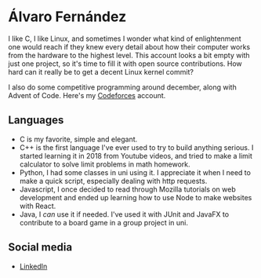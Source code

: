 # Álvaro Fernández

I like C, I like Linux, and sometimes I wonder what kind of enlightenment one would reach if they knew every detail about how their computer works from the hardware to the highest level. This account looks a bit empty with just one project, so it's time to fill it with open source contributions. How hard can it really be to get a decent Linux kernel commit?

I also do some competitive programming around december, along with Advent of Code. Here's my [Codeforces](https://codeforces.com/profile/alvferfue) account.

## Languages

- C is my favorite, simple and elegant.
- C++ is the first language I've ever used to try to build anything serious. I started learning it in 2018 from Youtube videos, and tried to make a limit calculator to solve limit problems in math homework.
- Python, I had some classes in uni using it. I appreciate it when I need to make a quick script, especially dealing with http requests.
- Javascript, I once decided to read through Mozilla tutorials on web development and ended up learning how to use Node to make websites with React.
- Java, I _can_ use it if needed. I've used it with JUnit and JavaFX to contribute to a board game in a group project in uni.

## Social media

- [LinkedIn](https://www.linkedin.com/in/alvarofernandezdelafuente)
